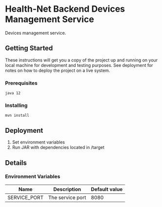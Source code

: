 # Health-Net Backend Devices Management Service

Devices management service.

## Getting Started

These instructions will get you a copy of the project up and running on your local machine for development and testing purposes. See deployment for notes on how to deploy the project on a live system.

### Prerequisites

```
java 12
```

### Installing

```
mvn install
```

## Deployment

1. Set environment variables
2. Run JAR with dependencies located in /target

## Details
### Environment Variables
| Name          | Description               | Default value |
|---------------|---------------------------|---------------|
| SERVICE_PORT   | The service port         |  8080         |
